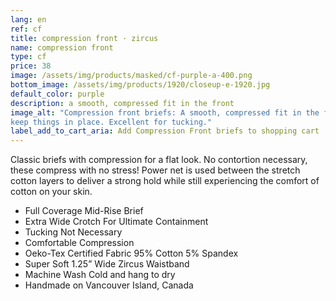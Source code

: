 ```yaml
---
lang: en
ref: cf
title: compression front · zircus
name: compression front
type: cf
price: 38
image: /assets/img/products/masked/cf-purple-a-400.png
bottom_image: /assets/img/products/1920/closeup-e-1920.jpg
default_color: purple
description: a smooth, compressed fit in the front
image_alt: "Compression front briefs: A smooth, compressed fit in the front to
keep things in place. Excellent for tucking."
label_add_to_cart_aria: Add Compression Front briefs to shopping cart
---
```


Classic briefs with compression for a flat look. No contortion necessary, these
compress with no stress! Power net is used between the stretch cotton layers to
deliver a strong hold while still experiencing the comfort of cotton on your
skin.

- Full Coverage Mid-Rise Brief
- Extra Wide Crotch For Ultimate Containment
- Tucking Not Necessary
- Comfortable Compression
- Oeko-Tex Certified Fabric 95% Cotton 5% Spandex
- Super Soft 1.25” Wide Zircus Waistband
- Machine Wash Cold and hang to dry
- Handmade on Vancouver Island, Canada
